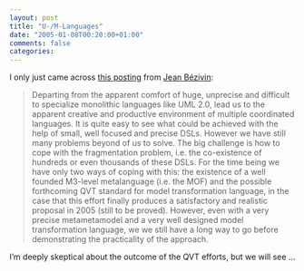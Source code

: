 ```yaml
---
layout: post
title: "U-/M-Languages"
date: "2005-01-08T00:20:00+01:00"
comments: false
categories: 
---
```


<p>I only just came across <a href="http://jeanbezivin.blogspot.com/2004/12/u-languages-or-m-languages.html">this posting</a> from <a href="http://jeanbezivin.blogspot.com">Jean B&#233;zivin</a>:</p>

<blockquote>
<p>Departing from the apparent comfort of huge, unprecise and difficult to specialize monolithic languages like UML 2.0, lead us to the apparent creative and productive environment of multiple coordinated languages. It is quite easy to see what could be achieved with the help of small, well focused and precise DSLs. However we have still many problems beyond of us to solve. The big challenge is how to cope with the fragmentation problem, i.e. the co-existence of hundreds or even thousands of these DSLs. For the time being we have only two ways of coping with this: the existence of a well founded M3-level metalanguage (i.e. the MOF) and the possible forthcoming QVT standard for model transformation language, in the case that this effort finally produces a satisfactory and realistic proposal in 2005 (still to be proved). However, even with a very precise metametamodel and a very well designed model transformation language, we we still have a long way to go before demonstrating the practicality of the approach.</p>
</blockquote>

<p>I&#8217;m deeply skeptical about the outcome of the QVT efforts, but we will see &#8230;</p>


